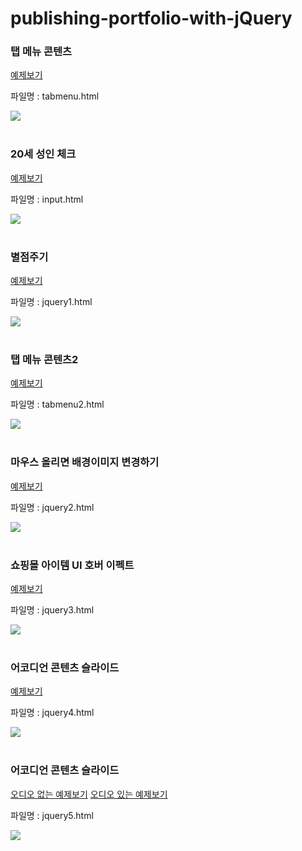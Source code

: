 # publishing-portfolio-with-jQuery

### 탭 메뉴 콘텐츠

<a href="http://gaeng0.dothome.co.kr/publishing%20portfolio3/tabmenu.html" target="_blank">예제보기</a>

파일명 : tabmenu.html

<img src="./jQuery/images/1.gif">

<br>
<br>

### 20세 성인 체크

<a href="http://gaeng0.dothome.co.kr/publishing%20portfolio3/input.html" target="_blank">예제보기</a>

파일명 : input.html

<img src="./jQuery/images/2.jpg">

<br>
<br>

### 별점주기

<a href="http://gaeng0.dothome.co.kr/publishing%20portfolio3/jquery1.html" target="_blank">예제보기</a>

파일명 : jquery1.html

<img src="./jQuery/images/3.gif">

<br>
<br>

### 탭 메뉴 콘텐츠2

<a href="http://gaeng0.dothome.co.kr/publishing%20portfolio3/tabmenu2.html" target="_blank">예제보기</a>

파일명 : tabmenu2.html

<img src="./jQuery/images/4.gif">

<br>
<br>

### 마우스 올리면 배경이미지 변경하기

<a href="http://gaeng0.dothome.co.kr/publishing%20portfolio3/jquery2.html" target="_blank">예제보기</a>

파일명 : jquery2.html

<img src="./jQuery/images/5.gif">

<br>
<br>

### 쇼핑몰 아이템 UI 호버 이펙트

<a href="http://gaeng0.dothome.co.kr/publishing%20portfolio3/jquery3.html" target="_blank">예제보기</a>

파일명 : jquery3.html

<img src="./jQuery/images/6.gif">

<br>
<br>

### 어코디언 콘텐츠 슬라이드

<a href="http://gaeng0.dothome.co.kr/publishing%20portfolio3/jquery4.html" target="_blank">예제보기</a>

파일명 : jquery4.html

<img src="./jQuery/images/7.gif">

<br>
<br>

### 어코디언 콘텐츠 슬라이드

<a href="http://gaeng0.dothome.co.kr/publishing%20portfolio3/jquery5.html" target="_blank">오디오 없는 예제보기</a>
<a href="http://gaeng0.dothome.co.kr/publishing%20portfolio3/jquery5-1.html" target="_blank">오디오 있는 예제보기</a>

파일명 : jquery5.html

<img src="./jQuery/images/8.gif">